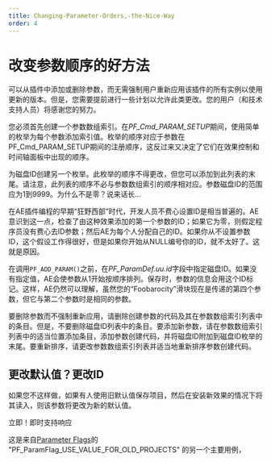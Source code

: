 ```yaml
---
title: Changing-Parameter-Orders,-the-Nice-Way
order: 4
---
```


# 改变参数顺序的好方法

可以从插件中添加或删除参数，而无需强制用户重新应用该插件的所有实例以使用更新的版本。但是，您需要提前进行一些计划以允许此类更改。您的用户（和技术支持人员）将感谢您的努力。

您必须首先创建一个参数数组索引。在*PF_Cmd_PARAM_SETUP*期间，使用简单的枚举为每个参数添加索引值。枚举的顺序对应于参数在PF_Cmd_PARAM_SETUP期间的注册顺序，这反过来又决定了它们在效果控制和时间轴面板中出现的顺序。

为磁盘ID创建另一个枚举。此枚举的顺序不得更改，但您可以添加到此列表的末尾。请注意，此列表的顺序不必与参数数组索引的顺序相对应。参数磁盘ID的范围应为1到9999。为什么不是零？说来话长…

在AE插件编程的早期“狂野西部”时代，开发人员不费心设置ID是相当普遍的。AE意识到这一点，检查了由这种效果添加的第一个参数的ID；如果它为零，则假定程序员没有费心去ID参数；然后AE为每个人分配自己的ID。如果你从不设置参数ID，这个假设工作得很好，但是如果你开始从NULL编号你的ID，就不太好了。这就是原因。

在调用`PF_ADD_PARAM()`之前，在*PF_ParamDef.uu.id*字段中指定磁盘ID。如果没有指定值，AE会使参数从1开始按顺序排列。保存时，参数的信息会用这个ID标记。这样，AE仍然可以理解，虽然您的“Foobarocity”滑块现在是传递的第四个参数，但它与第二个参数时是相同的参数。

要删除参数而不强制重新应用，请删除创建参数的代码及其在参数数组索引列表中的条目。但是，不要删除磁盘ID列表中的条目。要添加新参数，请在参数数组索引列表中的适当位置添加条目，添加参数创建代码，并将磁盘ID附加到磁盘ID枚举的末尾。要重新排序，请更改参数数组索引列表并适当地重新排序参数创建代码。

## 更改默认值？更改ID

如果您不这样做，如果有人使用旧默认值保存项目，然后在安装新效果的情况下将其读入，则该参数将更改为新的默认值。

立即！即时支持响应

这是来自[Parameter Flags](../effect-basics/PF_ParamDef.html)的 "PF_ParamFlag_USE_VALUE_FOR_OLD_PROJECTS" 的另一个主要用例，
